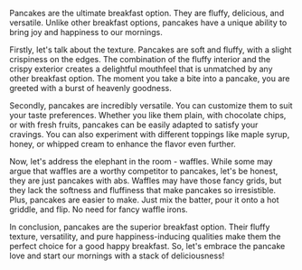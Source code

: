 Pancakes are the ultimate breakfast option. They are fluffy, delicious, and versatile. Unlike other breakfast options, pancakes have a unique ability to bring joy and happiness to our mornings.

Firstly, let's talk about the texture. Pancakes are soft and fluffy, with a slight crispiness on the edges. The combination of the fluffy interior and the crispy exterior creates a delightful mouthfeel that is unmatched by any other breakfast option. The moment you take a bite into a pancake, you are greeted with a burst of heavenly goodness.

Secondly, pancakes are incredibly versatile. You can customize them to suit your taste preferences. Whether you like them plain, with chocolate chips, or with fresh fruits, pancakes can be easily adapted to satisfy your cravings. You can also experiment with different toppings like maple syrup, honey, or whipped cream to enhance the flavor even further.

Now, let's address the elephant in the room - waffles. While some may argue that waffles are a worthy competitor to pancakes, let's be honest, they are just pancakes with abs. Waffles may have those fancy grids, but they lack the softness and fluffiness that make pancakes so irresistible. Plus, pancakes are easier to make. Just mix the batter, pour it onto a hot griddle, and flip. No need for fancy waffle irons.

In conclusion, pancakes are the superior breakfast option. Their fluffy texture, versatility, and pure happiness-inducing qualities make them the perfect choice for a good happy breakfast. So, let's embrace the pancake love and start our mornings with a stack of deliciousness!